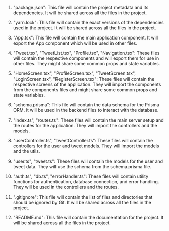 1. "package.json": This file will contain the project metadata and its dependencies. It will be shared across all the files in the project.

2. "yarn.lock": This file will contain the exact versions of the dependencies used in the project. It will be shared across all the files in the project.

3. "App.tsx": This file will contain the main application component. It will export the App component which will be used in other files.

4. "Tweet.tsx", "TweetList.tsx", "Profile.tsx", "Navigation.tsx": These files will contain the respective components and will export them for use in other files. They might share some common props and state variables.

5. "HomeScreen.tsx", "ProfileScreen.tsx", "TweetScreen.tsx", "LoginScreen.tsx", "RegisterScreen.tsx": These files will contain the respective screens of the application. They will import the components from the components files and might share some common props and state variables.

6. "schema.prisma": This file will contain the data schema for the Prisma ORM. It will be used in the backend files to interact with the database.

7. "index.ts", "routes.ts": These files will contain the main server setup and the routes for the application. They will import the controllers and the models.

8. "userController.ts", "tweetController.ts": These files will contain the controllers for the user and tweet models. They will import the models and the utils.

9. "user.ts", "tweet.ts": These files will contain the models for the user and tweet data. They will use the schema from the schema.prisma file.

10. "auth.ts", "db.ts", "errorHandler.ts": These files will contain utility functions for authentication, database connection, and error handling. They will be used in the controllers and the routes.

11. ".gitignore": This file will contain the list of files and directories that should be ignored by Git. It will be shared across all the files in the project.

12. "README.md": This file will contain the documentation for the project. It will be shared across all the files in the project.